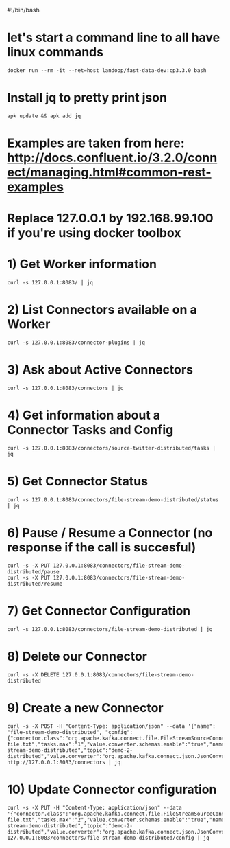 #!/bin/bash

# let's start a command line to all have linux commands
```
docker run --rm -it --net=host landoop/fast-data-dev:cp3.3.0 bash
```
# Install jq to pretty print json
```
apk update && apk add jq
```
# Examples are taken from here: http://docs.confluent.io/3.2.0/connect/managing.html#common-rest-examples
# Replace 127.0.0.1 by 192.168.99.100 if you're using docker toolbox
# 1) Get Worker information
```
curl -s 127.0.0.1:8083/ | jq
```
# 2) List Connectors available on a Worker
```
curl -s 127.0.0.1:8083/connector-plugins | jq
```
# 3) Ask about Active Connectors
```
curl -s 127.0.0.1:8083/connectors | jq
```
# 4) Get information about a Connector Tasks and Config
```
curl -s 127.0.0.1:8083/connectors/source-twitter-distributed/tasks | jq
```
# 5) Get Connector Status
```
curl -s 127.0.0.1:8083/connectors/file-stream-demo-distributed/status | jq
```
# 6) Pause / Resume a Connector (no response if the call is succesful)
```
curl -s -X PUT 127.0.0.1:8083/connectors/file-stream-demo-distributed/pause
curl -s -X PUT 127.0.0.1:8083/connectors/file-stream-demo-distributed/resume
```
# 7) Get Connector Configuration
```
curl -s 127.0.0.1:8083/connectors/file-stream-demo-distributed | jq
```
# 8) Delete our Connector
```
curl -s -X DELETE 127.0.0.1:8083/connectors/file-stream-demo-distributed
```
# 9) Create a new Connector
```
curl -s -X POST -H "Content-Type: application/json" --data '{"name": "file-stream-demo-distributed", "config":{"connector.class":"org.apache.kafka.connect.file.FileStreamSourceConnector","key.converter.schemas.enable":"true","file":"demo-file.txt","tasks.max":"1","value.converter.schemas.enable":"true","name":"file-stream-demo-distributed","topic":"demo-2-distributed","value.converter":"org.apache.kafka.connect.json.JsonConverter","key.converter":"org.apache.kafka.connect.json.JsonConverter"}}' http://127.0.0.1:8083/connectors | jq
```
# 10) Update Connector configuration
```
curl -s -X PUT -H "Content-Type: application/json" --data '{"connector.class":"org.apache.kafka.connect.file.FileStreamSourceConnector","key.converter.schemas.enable":"true","file":"demo-file.txt","tasks.max":"2","value.converter.schemas.enable":"true","name":"file-stream-demo-distributed","topic":"demo-2-distributed","value.converter":"org.apache.kafka.connect.json.JsonConverter","key.converter":"org.apache.kafka.connect.json.JsonConverter"}' 127.0.0.1:8083/connectors/file-stream-demo-distributed/config | jq
```
